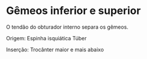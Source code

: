 # Gêmeos inferior e superior
O tendão do obturador interno separa os gêmeos.

Origem: Espinha isquiática
Túber

Inserção: Trocânter maior e mais abaixo